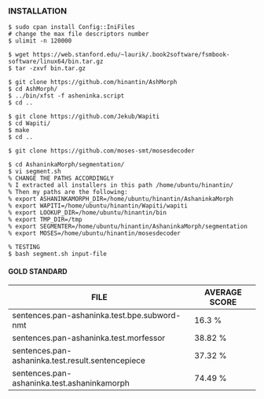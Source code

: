 ### INSTALLATION

```
$ sudo cpan install Config::IniFiles
# change the max file descriptors number
$ ulimit -n 120000

$ wget https://web.stanford.edu/~laurik/.book2software/fsmbook-software/linux64/bin.tar.gz
$ tar -zxvf bin.tar.gz

$ git clone https://github.com/hinantin/AshMorph
$ cd AshMorph/
$ ../bin/xfst -f asheninka.script
$ cd ..

$ git clone https://github.com/Jekub/Wapiti
$ cd Wapiti/
$ make
$ cd .. 

$ git clone https://github.com/moses-smt/mosesdecoder

$ cd AshaninkaMorph/segmentation/
$ vi segment.sh
% CHANGE THE PATHS ACCORDINGLY 
% I extracted all installers in this path /home/ubuntu/hinantin/
% Then my paths are the following: 
% export ASHANINKAMORPH_DIR=/home/ubuntu/hinantin/AshaninkaMorph
% export WAPITI=/home/ubuntu/hinantin/Wapiti/wapiti
% export LOOKUP_DIR=/home/ubuntu/hinantin/bin
% export TMP_DIR=/tmp
% export SEGMENTER=/home/ubuntu/hinantin/AshaninkaMorph/segmentation
% export MOSES=/home/ubuntu/hinantin/mosesdecoder

% TESTING 
$ bash segment.sh input-file 
```

#### GOLD STANDARD

| FILE                                              | AVERAGE SCORE |
|---------------------------------------------------|---------------|
| sentences.pan-ashaninka.test.bpe.subword-nmt      | 16.3 %        |
| sentences.pan-ashaninka.test.morfessor            | 38.82 %       |
| sentences.pan-ashaninka.test.result.sentencepiece | 37.32 %       |
| sentences.pan-ashaninka.test.ashaninkamorph       | 74.49 %       |

